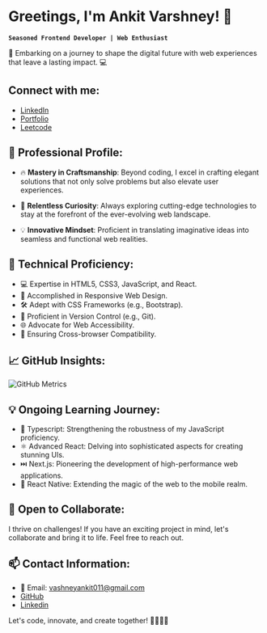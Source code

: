 # Greetings, I'm Ankit Varshney! 👋

**`Seasoned Frontend Developer | Web Enthusiast`**

🚀 Embarking on a journey to shape the digital future with web experiences that leave a lasting impact. 💻

## Connect with me:
- [LinkedIn](https://www.linkedin.com/in/ankit-varshney-7b0652301)
- [Portfolio](https://ankits-next-portfolio.vercel.app)
- [Leetcode](https://leetcode.com/ankit1802/)

## 🌟 Professional Profile:

- 🔥 **Mastery in Craftsmanship**: Beyond coding, I excel in crafting elegant solutions that not only solve problems but also elevate user experiences.

- 🎯 **Relentless Curiosity**: Always exploring cutting-edge technologies to stay at the forefront of the ever-evolving web landscape.

- 💡 **Innovative Mindset**: Proficient in translating imaginative ideas into seamless and functional web realities.

## 💼 Technical Proficiency:

- 💻 Expertise in HTML5, CSS3, JavaScript, and React.
- 📱 Accomplished in Responsive Web Design.
- 🛠️ Adept with CSS Frameworks (e.g., Bootstrap).
- 🔄 Proficient in Version Control (e.g., Git).
- 🌐 Advocate for Web Accessibility.
- 🌟 Ensuring Cross-browser Compatibility.

## 📈 GitHub Insights:

![GitHub Metrics](https://github-readme-stats.vercel.app/api?username=ankitvars&show_icons=true&count_private=true&hide_border=true&title_color=6CD064&icon_color=6CD064&text_color=FFFFE0&bg_color=0d1117)

## 💡 Ongoing Learning Journey:

- 📘 Typescript: Strengthening the robustness of my JavaScript proficiency.
- ⚛️ Advanced React: Delving into sophisticated aspects for creating stunning UIs.
- ⏭️ Next.js: Pioneering the development of high-performance web applications.
- 📱 React Native: Extending the magic of the web to the mobile realm.

## 🤝 Open to Collaborate:

I thrive on challenges! If you have an exciting project in mind, let's collaborate and bring it to life. Feel free to reach out.

## 📫 Contact Information:

- 📧 Email: vashneyankit011@gmail.com
- [GitHub](https://github.com/ankitvars)
- [Linkedin](https://www.linkedin.com/in/ankit-varshney-7b0652301)

Let's code, innovate, and create together! 🚀🌐👨‍💻
